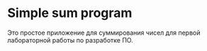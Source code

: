 # Simple sum program
Это простое приложение для суммирования чисел для первой лабораторной работы по разработке ПО.